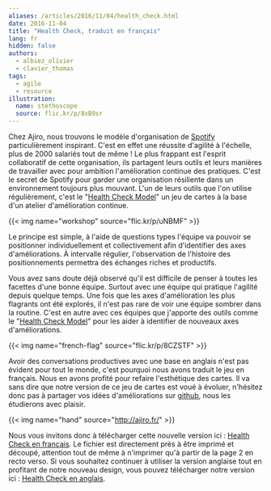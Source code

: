 ```yaml
---
aliases: /articles/2016/11/04/health_check.html
date: 2016-11-04
title: "Health Check, traduit en français"
lang: fr
hidden: false
authors:
  - albiez_olivier
  - clavier_thomas
tags:
  - agile
  - resource
illustration:
  name: stethoscope
  source: flic.kr/p/8xB9sr
---
```


Chez Ajiro, nous trouvons le modèle d'organisation de [Spotify] particulièrement inspirant. C'est en effet une réussite d'agilité à l'échelle, plus de 2000 salariés tout de même ! Le plus frappant est l'esprit collaboratif de cette organisation, ils partagent leurs outils et leurs manières de travailler avec pour ambition l'amélioration continue des pratiques. C'est le secret de Spotify pour garder une organisation résiliente dans un environnement toujours plus mouvant. L'un de leurs outils que l'on utilise régulièrement, c'est le "[Health Check Model]" un jeu de cartes à la base d'un atelier d'amélioration continue.

{{< img name="workshop" source="flic.kr/p/uNBMF" >}}

Le principe est simple, à l'aide de questions types l'équipe va pouvoir se positionner individuellement et collectivement afin d'identifier des axes d'améliorations. À intervalle régulier, l'observation de l'histoire des positionnements permettra des échanges riches et productifs.

Vous avez sans doute déjà observé qu'il est difficile de penser à toutes les facettes d'une bonne équipe. Surtout avec une équipe qui pratique l'agilité depuis quelque temps. Une fois que les axes d'amélioration les plus flagrants ont été explorés, il n'est pas rare de voir une équipe sombrer dans la routine. C'est en autre avec ces équipes que j'apporte des outils comme le "[Health Check Model]" pour les aider à identifier de nouveaux axes d'améliorations.

{{< img name="french-flag" source="flic.kr/p/8CZSTF" >}}

Avoir des conversations productives avec une base en anglais n'est pas évident pour tout le monde, c'est pourquoi nous avons traduit le jeu en français. Nous en avons profité pour refaire l'esthétique des cartes. Il va sans dire que notre version de ce jeu de cartes est voué à évoluer, n'hésitez donc pas à partager vos idées d'améliorations sur [github](https://github.com/ajiro-fr/publications), nous les étudierons avec plaisir.

{{< img name="hand" source="http://ajiro.fr/" >}}

Nous vous invitons donc à télécharger cette nouvelle version ici : [Health Check en français]. Le fichier est directement près à être imprimé et découpé, attention tout de même à n'imprimer qu'à partir de la page 2 en recto verso.
Si vous souhaitez continuer à utiliser la version anglaise tout en profitant de notre nouveau design, vous pouvez télécharger notre version ici : [Health Check en anglais].


[Spotify]:  https://labs.spotify.com/
[Health Check Model]:  https://labs.spotify.com/2014/09/16/squad-health-check-model/
[Health Check en français]: /games/health_check/health-check-fr.pdf
[Health Check en anglais]: /games/health_check/health-check-en.pdf
